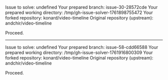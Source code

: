 Issue to solve: undefined
Your prepared branch: issue-30-28572cde
Your prepared working directory: /tmp/gh-issue-solver-1761898755472
Your forked repository: konard/video-timeline
Original repository (upstream): andchir/video-timeline

Proceed.

---

Issue to solve: undefined
Your prepared branch: issue-58-cdd66588
Your prepared working directory: /tmp/gh-issue-solver-1761916800309
Your forked repository: konard/video-timeline
Original repository (upstream): andchir/video-timeline

Proceed.